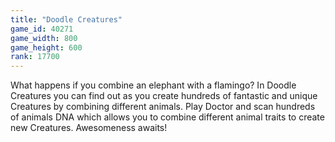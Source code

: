 ```yaml
---
title: "Doodle Creatures"
game_id: 40271
game_width: 800
game_height: 600
rank: 17700
---
```

What happens if you combine an elephant with a flamingo? In Doodle Creatures you can find out as you create hundreds of fantastic and unique Creatures by combining different animals. Play Doctor and scan hundreds of animals DNA which allows you to combine different animal traits to create new Creatures. Awesomeness awaits!
